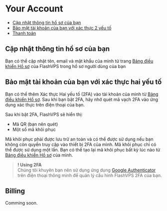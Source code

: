 # Your Account

<!-- TOC -->

- [Cập nhật thông tin hồ sơ của bạn](#update-your-profile-information)
- [Bảo mật tài khoản của bạn với xác thực 2 yếu tố](#secure-your-account-with-2fa)
- [Thanh toán](#billing)

<!-- /TOC -->

<a id="markdown-update-your-profile-information" name="update-your-profile-information"></a>
## Cập nhật thông tin hồ sơ của bạn
Bạn có thể cập nhật tên, email và mật khẩu của mình từ trang [Bảng điều khiển Hồ sơ](https://flashvps.dev/user/profile) của FlashVPS trong hồ sơ người dùng của bạn

<a id="markdown-secure-your-account-with-2fa" name="secure-your-account-with-2fa"></a>

## Bảo mật tài khoản của bạn với xác thực hai yếu tố
Bạn có thể thêm Xác thực Hai yếu tố (2FA) vào tài khoản của mình từ [Bảng điều khiển Hồ sơ](https://flashvps.dev/user/profile). Sau khi bạn bật 2FA, hãy nhớ quét mã vạch 2FA vào ứng dụng xác thực trên điện thoại của bạn.

Sau khi bật 2FA, FlashVPS sẽ hiển thị:
- Mã QR (bạn nên quét)
- Một số mã khôi phục

Mã khôi phục phải được lưu trữ an toàn và có thể được sử dụng nếu bạn không còn quyền truy cập vào thiết bị 2FA của mình. Mã khôi phục chỉ có thể được sử dụng một lần. Bạn có thể tạo lại mã khôi phục bất kỳ lúc nào từ [Bảng điều khiển Hồ sơ](https://flashvps.dev/user/profile) của mình.

<!-- Nếu bạn đã cấu hình 2FA trên tài khoản của mình và mất quyền truy cập vào mã thông báo an toàn của mình, bạn sẽ cần gửi email đến forge@laravel.com để đặt lại nó bằng cách xác nhận danh tính của bạn. -->

> **! Using 2FA**  
> Chúng tôi khuyên bạn nên sử dụng ứng dụng [Google Authenticator](https://support.google.com/accounts/answer/1066447) trên điện thoại thông minh để quản lý cấu hình FlashVPS 2FA của bạn.

<a id="markdown-billing" name="billing"></a>

## Billing
Comming soon.
